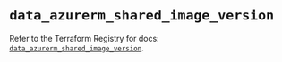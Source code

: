 # `data_azurerm_shared_image_version`

Refer to the Terraform Registry for docs: [`data_azurerm_shared_image_version`](https://registry.terraform.io/providers/hashicorp/azurerm/3.110.0/docs/data-sources/shared_image_version).
